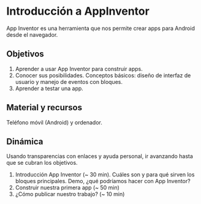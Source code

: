# Introducción a AppInventor

App Inventor es una herramienta que nos permite crear apps para Android desde el navegador.

## Objetivos

1. Aprender a usar App Inventor para construir apps.
2. Conocer sus posibilidades. Conceptos básicos: diseño de interfaz de usuario y manejo de eventos con bloques.
3. Aprender a testar una app.


## Material y recursos

Teléfono móvil (Android) y ordenador.

## Dinámica

Usando transparencias con enlaces y ayuda personal, ir avanzando hasta
que se cubran los objetivos.

1. Introducción App Inventor (~ 30 min). Cuáles son y para qué sirven los bloques principales. Demo, ¿qué podríamos hacer con App Inventor?
2. Construir nuestra primera app (~ 50 min)
3. ¿Cómo publicar nuestro trabajo? (~ 10 min)
